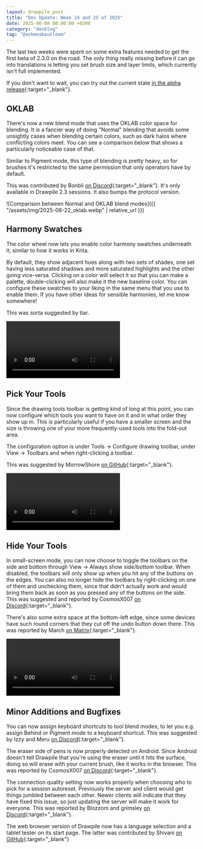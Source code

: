 ```yaml
---
layout: drawpile_post
title: "Dev Update: Week 24 and 25 of 2025"
date: 2025-06-08 00:00:00 +0200
category: "devblog"
tag: "@askmeaboutloom"
---
```


The last two weeks were spent on some extra features needed to get the first beta of 2.3.0 on the road. The only thing really missing before it can go into translations is letting you set brush size and layer limits, which currently isn't full implemented.

If you don't want to wait, you can try out the current state [in the alpha release](https://github.com/drawpile/Drawpile/releases/tag/continuous){:target="_blank"}.

## OKLAB

There's now a new blend mode that uses the OKLAB color space for blending. It is a fancier way of doing "Normal" blending that avoids some unsightly cases when blending certain colors, such as dark halos where conflicting colors meet. You can see a comparison below that shows a particularly noticeable case of that.

Similar to Pigment mode, this type of blending is pretty heavy, so for brushes it's restricted to the same permission that only operators have by default.

This was contributed by Bonbli [on Discord](https://drawpile.net/discord/){:target="_blank"}. It's only available in Drawpile 2.3 sessions. It also bumps the protocol version.

![Comparison between Normal and OKLAB blend modes]({{ "/assets/img/2025-06-22_oklab.webp" | relative_url }})

## Harmony Swatches

The color wheel now lets you enable color harmony swatches underneath it, similar to how it works in Krita.

By default, they show adjacent hues along with two sets of shades, one set having less saturated shadows and more saturated highlights and the other going vice-versa. Clicking on a color will select it so that you can make a palette, double-clicking will also make it the new baseline color. You can configure these swatches to your liking in the same menu that you use to enable them. If you have other ideas for sensible harmonies, let me know somewhere!

This was sorta suggested by tiar.

<video controls>
  <source src="{{ "/assets/vid/2025-06-22_harmonyswatches.mp4" | relative_url }}" type="video/mp4"/>
</video>

## Pick Your Tools

Since the drawing tools toolbar is getting kind of long at this point, you can now configure which tools you want to have on it and in what order they show up in. This is particularly useful if you have a smaller screen and the size is throwing one of your more frequently-used tools into the fold-out area.

The configuration option is under Tools → Configure drawing toolbar, under View → Toolbars and when right-clicking a toolbar.

This was suggested by MorrowShore [on GitHub](https://github.com/drawpile/Drawpile/issues/1326){:target="_blank"}.

<video controls>
  <source src="{{ "/assets/vid/2025-06-22_toolconfig.mp4" | relative_url }}" type="video/mp4"/>
</video>

## Hide Your Tools

In small-screen mode, you can now choose to toggle the toolbars on the side and bottom through View → Always show side/bottom toolbar. When disabled, the toolbars will only show up when you hit any of the buttons on the edges. You can also no longer hide the toolbars by right-clicking on one of them and unchecking them, since that didn't actually work and would bring them back as soon as you pressed any of the buttons on the side. This was suggested and reported by CosmosX007 [on Discord](https://drawpile.net/discord/){:target="_blank"}.

There's also some extra space at the bottom-left edge, since some devices have such round corners that they cut off the undo button down there. This was reported by March [on Matrix](https://drawpile.net/matrix/){:target="_blank"}.

<video controls>
  <source src="{{ "/assets/vid/2025-06-22_smallscreentoolbars.mp4" | relative_url }}" type="video/mp4"/>
</video>

## Minor Additions and Bugfixes

You can now assign keyboard shortcuts to tool blend modes, to let you e.g. assign Behind or Pigment mode to a keyboard shortcut. This was suggested by Izzy and Meru [on Discord](https://drawpile.net/discord/){:target="_blank"}.

The eraser side of pens is now properly detected on Android. Since Android doesn't tell Drawpile that you're using the eraser until it hits the surface, doing so will erase with your current brush, like it works in the browser. This was reported by CosmosX007 [on Discord](https://drawpile.net/discord/){:target="_blank"}.

The connection quality setting now works properly when choosing who to pick for a session autoreset. Previously the server and client would get things jumbled between each other. Newer clients will indicate that they have fixed this issue, so just updating the server will make it work for everyone. This was reported by Blozzom and grimsley [on Discord](https://drawpile.net/discord/){:target="_blank"}.

The web browser version of Drawpile now has a language selection and a tablet tester on its start page. The latter was contributed by Shivani [on GitHub](https://github.com/drawpile/Drawpile/pull/1501){:target="_blank"}
